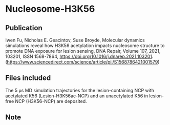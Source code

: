 # Nucleosome-H3K56 
## Publication 
Iwen Fu, Nicholas E. Geacintov, Suse Broyde,
Molecular dynamics simulations reveal how H3K56 acetylation impacts nucleosome structure to promote DNA exposure for lesion sensing,
DNA Repair,
Volume 107,
2021,
103201,
ISSN 1568-7864,
https://doi.org/10.1016/j.dnarep.2021.103201.
(https://www.sciencedirect.com/science/article/pii/S1568786421001579)

## Files included
The 5 µs MD simulation trajectories for the lesion-containing NCP with acetylated K56 (Lesion-H3K56ac-NCP) and an unacetylated K56 in lesion-free NCP (H3K56-NCP) are deposited.

## Note
